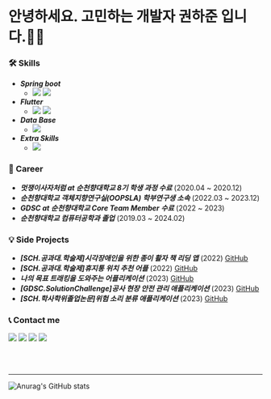 <!--   ![header](https://capsule-render.vercel.app/api?type=Waving&color=timeGradient&height=300&section=header&text=GitHub%20of%20haZuny&fontSize=60) -->
  
  # 안녕하세요. 고민하는 개발자 권하준 입니다.🙇‍♂️
  
  ### 🛠 Skills
  - ***Spring boot***
    - <img src="https://img.shields.io/badge/Spring Boot-6DB33F?style=for-the-badge&logo=springboot&logoColor=white"> <img src="https://img.shields.io/badge/Java-F7DF1E?style=for-the-badge&logoColor=white"> 
  - ***Flutter***
    - <img src="https://img.shields.io/badge/Flutter-02569B?style=for-the-badge&logo=flutter&logoColor=white"> <img src="https://img.shields.io/badge/Dart-0175C2?style=for-the-badge&logo=dart&logoColor=white"> 
  - ***Data Base***
    - <img src="https://img.shields.io/badge/MySQL-4479A1?style=for-the-badge&logo=springsecurity&logoColor=white"> 
  - ***Extra Skills***
    - <img src="https://img.shields.io/badge/Python-3776AB?style=for-the-badge&logo=python&logoColor=white"> 

  ### 🎈 Career
  - ***멋쟁이사자처럼 at 순천향대학교 8기 학생 과정 수료*** (2020.04 ~ 2020.12)
  - ***순천향대학교 객체지향연구실(OOPSLA) 학부연구생 소속*** (2022.03 ~ 2023.12)
  - ***GDSC at 순천향대학교 Core Team Member 수료*** (2022 ~ 2023)
  - ***순천향대학교 컴퓨터공학과 졸업*** (2019.03 ~ 2024.02)

  ### 💡 Side Projects
  - ***[SCH.공과대.학술제]시각장애인을 위한 종이 활자 책 리딩 앱*** (2022) [GitHub](https://github.com/haZuny/OOPSLA-reading-book-app)
  - ***[SCH.공과대.학술제]휴지통 위치 추천 어플*** (2022) [GitHub](https://github.com/haZuny/SCH-trashcan-map-app)
  - ***나의 목표 트래킹을 도와주는 어플리케이션*** (2023) [GitHub](https://github.com/haZuny/GDSC-goal-tracker_application)
  - ***[GDSC.SolutionChallenge]공사 현장 안전 관리 애플리케이션*** (2023) [GitHub](https://github.com/haZuny/GDSC-solution-challenge-cherry)
  - ***[SCH.학사학위졸업논문]위험 소리 분류 애플리케이션*** (2023) [GitHub](https://github.com/haZuny/emergency-sound-notification-app)
  
  ### 📞 Contact me
 
  <a href="https://github.com/haZuny" target="_blank"><img src="https://img.shields.io/badge/GitHub-181717?style=flat-square&logo=GitHub&logoColor=white"/></a>
  <a href="mailto:gkwns5791@naver.com" target="_blank"><img src="https://img.shields.io/badge/Naver-03C75A?style=flat-square&logo=Naver&logoColor=white"/></a>
  <a href="mailto:hj3175791@gmail.com" target="_blank"><img src="https://img.shields.io/badge/Gmail-EA4335?style=flat-square&logo=Gmail&logoColor=white"/></a>
  <a href="https://www.instagram.com/ha.zuny/" target="_blank"><img src="https://img.shields.io/badge/Instagram-E4405F?style=flat-square&logo=Instagram&logoColor=white"/></a>
  
  <br><br>

---

  ![Anurag's GitHub stats](https://github-readme-stats.vercel.app/api?username=haZuny&show_icons=true&theme=buefy)
